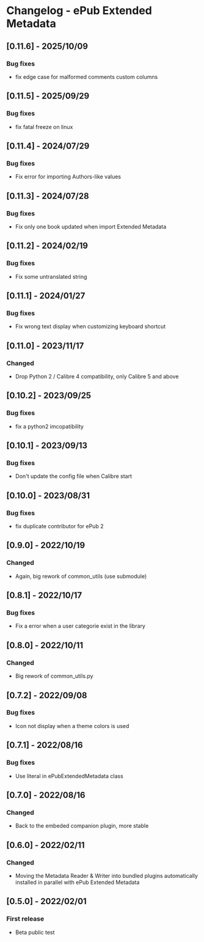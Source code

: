 # Changelog - ePub Extended Metadata

## [0.11.6] - 2025/10/09

### Bug fixes
- fix edge case for malformed comments custom columns

## [0.11.5] - 2025/09/29

### Bug fixes
- fix fatal freeze on linux

## [0.11.4] - 2024/07/29

### Bug fixes
- Fix error for importing Authors-like values

## [0.11.3] - 2024/07/28

### Bug fixes
- Fix only one book updated when import Extended Metadata

## [0.11.2] - 2024/02/19

### Bug fixes
- Fix some untranslated string

## [0.11.1] - 2024/01/27

### Bug fixes
- Fix wrong text display when customizing keyboard shortcut

## [0.11.0] - 2023/11/17

### Changed
- Drop Python 2 / Calibre 4 compatibility, only Calibre 5 and above

## [0.10.2] - 2023/09/25

### Bug fixes
- fix a python2 imcopatibility

## [0.10.1] - 2023/09/13

### Bug fixes
- Don't update the config file when Calibre start

## [0.10.0] - 2023/08/31

### Bug fixes
- fix duplicate contributor for ePub 2

## [0.9.0] - 2022/10/19

### Changed
- Again, big rework of common_utils (use submodule)

## [0.8.1] - 2022/10/17

### Bug fixes
- Fix a error when a user categorie exist in the library

## [0.8.0] - 2022/10/11

### Changed
- Big rework of common_utils.py

## [0.7.2] - 2022/09/08

### Bug fixes
- Icon not display when a theme colors is used

## [0.7.1] - 2022/08/16

### Bug fixes
- Use literal in ePubExtendedMetadata class

## [0.7.0] - 2022/08/16

### Changed
- Back to the embeded companion plugin, more stable

## [0.6.0] - 2022/02/11

### Changed
- Moving the Metadata Reader & Writer into bundled plugins automatically installed in parallel with ePub Extended Metadata

## [0.5.0] - 2022/02/01

### First release
- Beta public test
